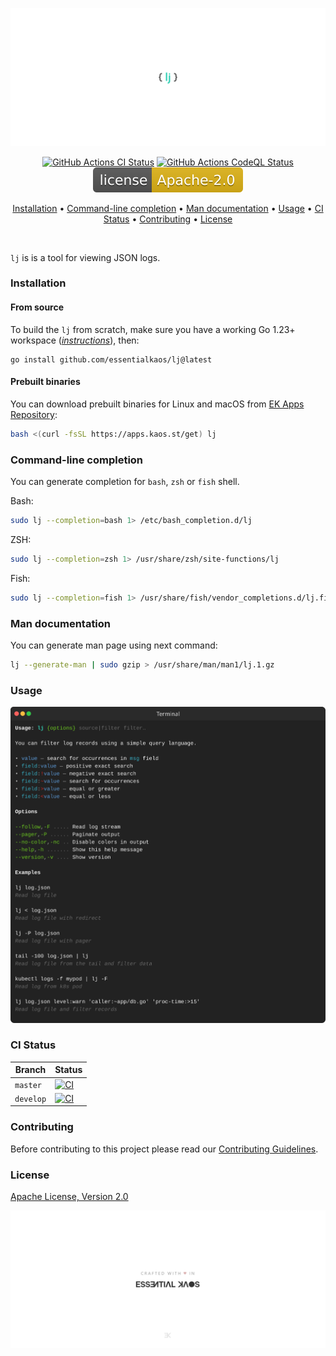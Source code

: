 <p align="center"><a href="#readme"><img src=".github/images/card.svg"/></a></p>

<p align="center">
  <a href="https://kaos.sh/w/lj/ci-push"><img src="https://kaos.sh/w/lj/ci-push.svg" alt="GitHub Actions CI Status" /></a>
  <a href="https://kaos.sh/w/lj/codeql"><img src="https://kaos.sh/w/lj/codeql.svg" alt="GitHub Actions CodeQL Status" /></a>
  <a href="#license"><img src=".github/images/license.svg"/></a>
</p>

<p align="center"><a href="#installation">Installation</a> • <a href="#command-line-completion">Command-line completion</a> • <a href="#man-documentation">Man documentation</a> • <a href="#usage">Usage</a> • <a href="#ci-status">CI Status</a> • <a href="#contributing">Contributing</a> • <a href="#license">License</a></p>

<br/>

`lj` is is a tool for viewing JSON logs.

### Installation

#### From source

To build the `lj` from scratch, make sure you have a working Go 1.23+ workspace (_[instructions](https://go.dev/doc/install)_), then:

```
go install github.com/essentialkaos/lj@latest
```

#### Prebuilt binaries

You can download prebuilt binaries for Linux and macOS from [EK Apps Repository](https://apps.kaos.st/lj/latest):

```bash
bash <(curl -fsSL https://apps.kaos.st/get) lj
```

### Command-line completion

You can generate completion for `bash`, `zsh` or `fish` shell.

Bash:
```bash
sudo lj --completion=bash 1> /etc/bash_completion.d/lj
```

ZSH:
```bash
sudo lj --completion=zsh 1> /usr/share/zsh/site-functions/lj
```

Fish:
```bash
sudo lj --completion=fish 1> /usr/share/fish/vendor_completions.d/lj.fish
```

### Man documentation

You can generate man page using next command:

```bash
lj --generate-man | sudo gzip > /usr/share/man/man1/lj.1.gz
```

### Usage

<p align="center"><img src=".github/images/usage.svg"/></p>

### CI Status

| Branch | Status |
|--------|----------|
| `master` | [![CI](https://kaos.sh/w/lj/ci-push.svg?branch=master)](https://kaos.sh/w/lj/ci-push?query=branch:master) |
| `develop` | [![CI](https://kaos.sh/w/lj/ci-push.svg?branch=develop)](https://kaos.sh/w/lj/ci-push?query=branch:develop) |

### Contributing

Before contributing to this project please read our [Contributing Guidelines](https://github.com/essentialkaos/.github/blob/master/CONTRIBUTING.md).

### License

[Apache License, Version 2.0](http://www.apache.org/licenses/LICENSE-2.0)

<p align="center"><a href="https://kaos.dev"><img src="https://raw.githubusercontent.com/essentialkaos/.github/refs/heads/master/images/ekgh.svg"/></a></p>

